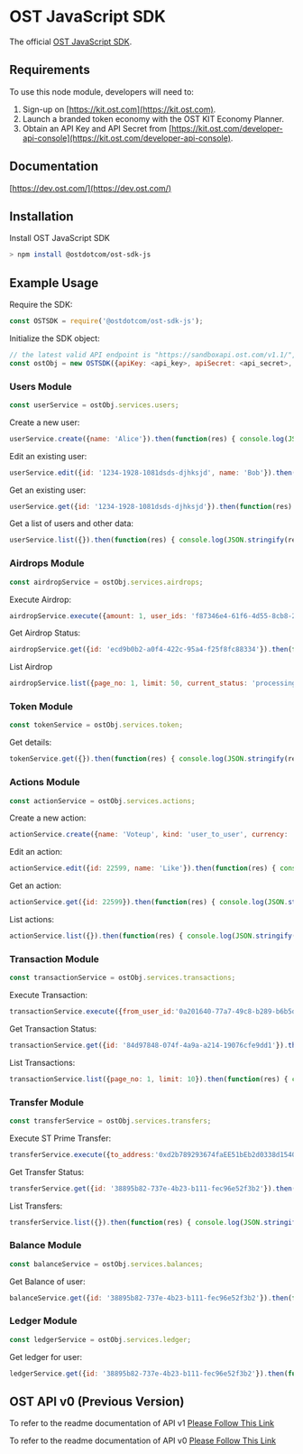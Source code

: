 # OST JavaScript SDK
The official [OST JavaScript SDK](https://dev.ost.com/).

## Requirements

To use this node module, developers will need to:
1. Sign-up on [https://kit.ost.com](https://kit.ost.com).
2. Launch a branded token economy with the OST KIT Economy Planner.
3. Obtain an API Key and API Secret from [https://kit.ost.com/developer-api-console](https://kit.ost.com/developer-api-console).

## Documentation

[https://dev.ost.com/](https://dev.ost.com/)

## Installation

Install OST JavaScript SDK

```bash
> npm install @ostdotcom/ost-sdk-js
```

## Example Usage

Require the SDK:

```node.js
const OSTSDK = require('@ostdotcom/ost-sdk-js');
```

Initialize the SDK object:

```node.js
// the latest valid API endpoint is "https://sandboxapi.ost.com/v1.1/", this may change in the future
const ostObj = new OSTSDK({apiKey: <api_key>, apiSecret: <api_secret>, apiEndpoint: <api_endpoint>});
```

### Users Module 

```node.js
const userService = ostObj.services.users;
```

Create a new user:

```node.js
userService.create({name: 'Alice'}).then(function(res) { console.log(JSON.stringify(res)); }).catch(function(err) { console.log(JSON.stringify(err)); });
```

Edit an existing user:

```node.js
userService.edit({id: '1234-1928-1081dsds-djhksjd', name: 'Bob'}).then(function(res) { console.log(JSON.stringify(res)); }).catch(function(err) { console.log(JSON.stringify(err)); });
```

Get an existing user:

```node.js
userService.get({id: '1234-1928-1081dsds-djhksjd'}).then(function(res) { console.log(JSON.stringify(res)); }).catch(function(err) { console.log(JSON.stringify(err)); });
```

Get a list of users and other data:

```node.js
userService.list({}).then(function(res) { console.log(JSON.stringify(res)); }).catch(function(err) { console.log(JSON.stringify(err)); });
```

### Airdrops Module 

```node.js
const airdropService = ostObj.services.airdrops;
```

Execute Airdrop:

```node.js
airdropService.execute({amount: 1, user_ids: 'f87346e4-61f6-4d55-8cb8-234c65437b01'}).then(function(res) { console.log(JSON.stringify(res)); }).catch(function(err) { console.log(JSON.stringify(err)); });
```

Get Airdrop Status:

```node.js
airdropService.get({id: 'ecd9b0b2-a0f4-422c-95a4-f25f8fc88334'}).then(function(res) { console.log(JSON.stringify(res)); }).catch(function(err) { console.log(JSON.stringify(err)); });
```

List Airdrop

```node.js
airdropService.list({page_no: 1, limit: 50, current_status: 'processing,complete'}).then(function(res) { console.log(JSON.stringify(res)); }).catch(function(err) { console.log(JSON.stringify(err)); });
```


### Token Module 

```node.js
const tokenService = ostObj.services.token;
```

Get details:

```node.js
tokenService.get({}).then(function(res) { console.log(JSON.stringify(res)); }).catch(function(err) { console.log(JSON.stringify(err)); });
```

### Actions Module 


```node.js
const actionService = ostObj.services.actions;
```

Create a new action:

```node.js
actionService.create({name: 'Voteup', kind: 'user_to_user', currency: 'USD', arbitrary_amount: false, amount: 1.01, commission_percent: 1}).then(function(res) { console.log(JSON.stringify(res)); }).catch(function(err) { console.log(JSON.stringify(err)); }); 
```

Edit an action:

```node.js
actionService.edit({id: 22599, name: 'Like'}).then(function(res) { console.log(JSON.stringify(res)); }).catch(function(err) { console.log(JSON.stringify(err)); });
```

Get an action:

```node.js
actionService.get({id: 22599}).then(function(res) { console.log(JSON.stringify(res)); }).catch(function(err) { console.log(JSON.stringify(err)); });
```

List actions:

```node.js
actionService.list({}).then(function(res) { console.log(JSON.stringify(res)); }).catch(function(err) { console.log(JSON.stringify(err)); });
```

### Transaction Module 

```node.js
const transactionService = ostObj.services.transactions;
```

Execute Transaction:

```node.js
transactionService.execute({from_user_id:'0a201640-77a7-49c8-b289-b6b5d7325323', to_user_id:'24580db2-bf29-4d73-bf5a-e1d0cf8c8928', action_id:'22599'}).then(function(res) { console.log(JSON.stringify(res)); }).catch(function(err) { console.log(JSON.stringify(err)); });
```

Get Transaction Status:

```node.js
transactionService.get({id: '84d97848-074f-4a9a-a214-19076cfe9dd1'}).then(function(res) { console.log(JSON.stringify(res)); }).catch(function(err) { console.log(JSON.stringify(err)); });
```

List Transactions:

```node.js
transactionService.list({page_no: 1, limit: 10}).then(function(res) { console.log(JSON.stringify(res)); }).catch(function(err) { console.log(JSON.stringify(err)); });
```

### Transfer Module 

```node.js
const transferService = ostObj.services.transfers;
```

Execute ST Prime Transfer:

```node.js
transferService.execute({to_address:'0xd2b789293674faEE51bEb2d0338d15401dEbfdE3', amount:1}).then(function(res) { console.log(JSON.stringify(res)); }).catch(function(err) { console.log(JSON.stringify(err)); });
```

Get Transfer Status:

```node.js
transferService.get({id: '38895b82-737e-4b23-b111-fec96e52f3b2'}).then(function(res) { console.log(JSON.stringify(res)); }).catch(function(err) { console.log(JSON.stringify(err)); });
```

List Transfers:

```node.js
transferService.list({}).then(function(res) { console.log(JSON.stringify(res)); }).catch(function(err) { console.log(JSON.stringify(err)); });
```

### Balance Module 

```node.js
const balanceService = ostObj.services.balances;
```

Get Balance of user:

```node.js
balanceService.get({id: '38895b82-737e-4b23-b111-fec96e52f3b2'}).then(function(res) { console.log(JSON.stringify(res)); }).catch(function(err) { console.log(JSON.stringify(err)); });
```

### Ledger Module 

```node.js
const ledgerService = ostObj.services.ledger;
```

Get ledger for user:

```node.js
ledgerService.get({id: '38895b82-737e-4b23-b111-fec96e52f3b2'}).then(function(res) { console.log(JSON.stringify(res)); }).catch(function(err) { console.log(JSON.stringify(err)); });
```

## OST API v0 (Previous Version)
To refer to the readme documentation of API v1 [Please Follow This Link](README_V1.md)

To refer to the readme documentation of API v0 [Please Follow This Link](README_V0.md)
